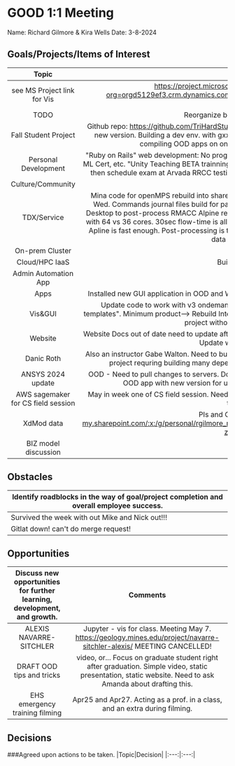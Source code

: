 # GOOD 1:1 Meeting 
Name: Richard Gilmore & Kira Wells
Date: 3-8-2024
## Goals/Projects/Items of Interest 
|Topic|Update|
|:---:|:---:|
|see MS Project link for Vis |https://project.microsoft.com/mines0.onmicrosoft.com/en-us?org=orgd5129ef3.crm.dynamics.com/#/taskgrid?projectId=f927826a-874c-47a3-805c-499f57ff24a3
|TODO| Reorganize below to match above GRID view
|Fall Student Project | Github repo: https://github.com/TriHardStudios/F23_CSM_Gilmore. Need to integrate CS OOD Apps into new version. Building a dev env. with gxx gcc ruby python. *Mike* installed rh-devtool-11 gcc kit for compiling OOD apps on ondemand-dev. Ready to start working on this!
|Personal Development|"Ruby on Rails" web development: No progress. Agile videos & Computer Prof: No progress, Cert. Cloud, ML Cert, etc. "Unity Teaching BETA trainning:" Voucher recieved. Need to find the materials to review, and then schedule exam at Arvada RRCC testing center. Signed up for CU Boulder training on SageMaker. 
|Culture/Community|
|TDX/Service| Mina code for openMPS rebuild into shared project condaENV ADIT group. Yahya meetings Tues, and Wed. Commands journal files build for parameteric runs from Terminal. Running CFD-POST in Linux Desktop to post-process RMACC Alpine results. Apline run for new case solves 7% faster than Wendian with 64 vs 36 cores. 30sec flow-time is all that's needed not 1000sec. 30-sec solves in under a day so Apline is fast enough. Post-processing is the bottleneck. Hopefully, two nodes can be used to process data 732GB of data per run. 
|On-prem Cluster| 
|Cloud/HPC IaaS| Build AWS DVI for Ansys
|Admin Automation App|
|Apps| Installed new GUI application in OOD and Wendian called FastQC for Metagenome data Tic#21298239
|Vis&GUI| Update code to work with v3 ondemand-dev. Look into v3.1 "my projects" which replaces "my templates". Minimum product--> Rebuild Interactive apps code to work. Can't build testing env for student project without libgcc, etc in a Ruby 3.0 env.
|Website| Website Docs out of date need to update after workshop. See above. Also update SciVis offering. ~~~~~~ Update wording on Matlab offering.
|Danic Roth | Also an instructor Gabe Walton. Need to build CloudCompare for students project support. This is a large project requring building many dependencies. Simple method using spack is not available.
|ANSYS 2024 update| OOD - Need to pull changes to servers. Downloaded and installed Ansys 2024 R1.02 update. Updated OOD app with new version for users on Wendian-ondemand and mio-ondemand.
| AWS sagemaker for CS field session | May in week one of CS field session. Need to review AWS SAGEMAKER LAB (not studio) for usable and teachable content.
|XdMod data| PIs and CPU hours: https://mines0-my.sharepoint.com/:x:/g/personal/rgilmore_mines_edu/EevlGtrbCQVFqC99gjCqdeUBaVQtXAqy8KRUKJs-zLm2lQ?e=79WcaG
|BIZ model discussion|
## Obstacles
|Identify roadblocks in the way of goal/project completion and overall employee success.|
|---|
|Survived the week with out Mike and Nick out!!!|
|Gitlat down! can't do merge request!|
## Opportunities 
|Discuss new opportunities for further learning, development, and growth.|Comments|
|:---:|:---:|
|ALEXIS NAVARRE-SITCHLER | Jupyter - vis for class. Meeting May 7. https://geology.mines.edu/project/navarre-sitchler-alexis/ MEETING CANCELLED!
| DRAFT OOD tips and tricks | video, or... Focus on graduate student right after graduation. Simple video, static presentation, static website. Need to ask Amanda about drafting this.
|EHS emergency training filming| Apr25 and Apr27. Acting as a prof. in a class, and an extra during filming.
## Decisions
###Agreed upon actions to be taken.
|Topic|Decision|
|:---:|:---:|